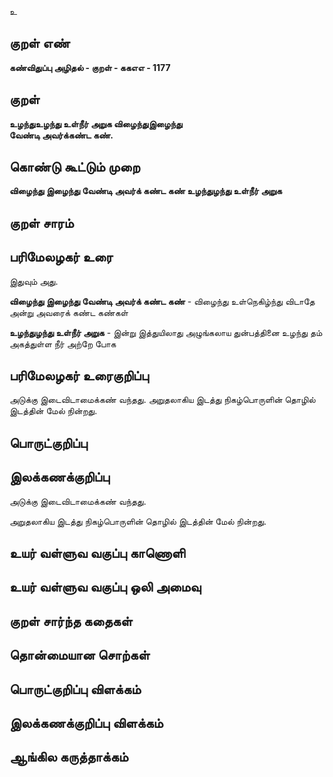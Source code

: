 உ

## குறள் எண் 

**கண்விதுப்பு அழிதல் - குறள் - ககஎஎ - 1177**

## குறள் 

**உழந்துஉழந்து உள்நீர் அறுக விழைந்துஇழைந்து    
வேண்டி அவர்க்கண்ட கண்.**

## கொண்டு கூட்டும் முறை

**விழைந்து இழைந்து வேண்டி அவர்க் கண்ட கண் உழந்துழந்து உள்நீர் அறுக**

## குறள் சாரம் 


## பரிமேலழகர் உரை

இதுவும் அது. 

**விழைந்து இழைந்து வேண்டி அவர்க் கண்ட கண்** - விழைந்து உள்நெகிழ்ந்து விடாதே அன்று அவரைக் கண்ட கண்கள் 

**உழந்துழந்து உள்நீர் அறுக** - இன்று இத்துயிலாது அழுங்கலாய துன்பத்தினை உழந்து தம் அகத்துள்ள நீர் அற்றே போக

## பரிமேலழகர் உரைகுறிப்பு   

அடுக்கு இடைவிடாமைக்கண் வந்தது. அறுதலாகிய இடத்து நிகழ்பொருளின் தொழில் இடத்தின் மேல் நின்றது.

## பொருட்குறிப்பு 


## இலக்கணக்குறிப்பு  

அடுக்கு இடைவிடாமைக்கண் வந்தது. 

அறுதலாகிய இடத்து நிகழ்பொருளின் தொழில் இடத்தின் மேல் நின்றது.

## உயர் வள்ளுவ வகுப்பு காணொளி


## உயர் வள்ளுவ வகுப்பு ஒலி அமைவு 

 
## குறள் சார்ந்த கதைகள் 


## தொன்மையான சொற்கள்


## பொருட்குறிப்பு விளக்கம்


## இலக்கணக்குறிப்பு விளக்கம்


## ஆங்கில கருத்தாக்கம் 


